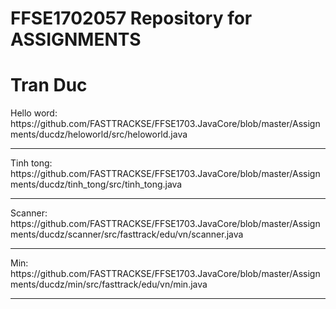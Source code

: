 # FFSE1702057 Repository for ASSIGNMENTS
<h1>Tran Duc</h1>
Hello word: https://github.com/FASTTRACKSE/FFSE1703.JavaCore/blob/master/Assignments/ducdz/heloworld/src/heloworld.java<hr>
Tinh tong: https://github.com/FASTTRACKSE/FFSE1703.JavaCore/blob/master/Assignments/ducdz/tinh_tong/src/tinh_tong.java<hr>
Scanner: https://github.com/FASTTRACKSE/FFSE1703.JavaCore/blob/master/Assignments/ducdz/scanner/src/fasttrack/edu/vn/scanner.java<hr>
Min: https://github.com/FASTTRACKSE/FFSE1703.JavaCore/blob/master/Assignments/ducdz/min/src/fasttrack/edu/vn/min.java <hr>

